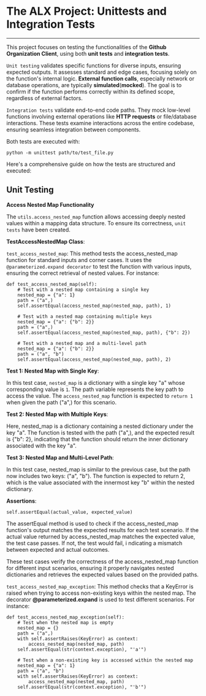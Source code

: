# The ALX Project: Unittests and Integration Tests
-------------

This project focuses on testing the functionalities of the __Github Organization Client__, 
using both __unit tests__ and __integration tests__. 

`Unit testing` validates specific functions for diverse inputs, ensuring expected outputs. 
It assesses standard and edge cases, focusing solely on the function's internal logic. 
__External function calls__, especially network or database operations, are typically __simulated__(__mocked__). 
The goal is to confirm if the function performs correctly within its defined scope, 
regardless of external factors.

`Integration tests` validate end-to-end code paths. 
They mock low-level functions involving external operations like __HTTP requests__ 
or file/database interactions. These tests examine interactions across the entire codebase, 
ensuring seamless integration between components.
 
Both tests are executed with:

```
python -m unittest path/to/test_file.py

```
Here's a comprehensive guide on how the tests are structured and executed:

## Unit Testing

__Access Nested Map Functionality__

The `utils.access_nested_map` function allows accessing deeply nested values 
within a mapping data structure. To ensure its correctness, `unit tests` have been created. 

__TestAccessNestedMap Class__:

`test_access_nested_map`: This method tests the access_nested_map function for standard inputs 
and corner cases. It uses the `@parameterized.expand decorator` 
to test the function with various inputs, ensuring the correct retrieval of nested values.
For instance: 

```
def test_access_nested_map(self):
    # Test with a nested map containing a single key
    nested_map = {"a": 1}
    path = ("a",)
    self.assertEqual(access_nested_map(nested_map, path), 1)

    # Test with a nested map containing multiple keys
    nested_map = {"a": {"b": 2}}
    path = ("a",)
    self.assertEqual(access_nested_map(nested_map, path), {"b": 2})

    # Test with a nested map and a multi-level path
    nested_map = {"a": {"b": 2}}
    path = ("a", "b")
    self.assertEqual(access_nested_map(nested_map, path), 2)

```


__Test 1: Nested Map with Single Key__:

In this test case, `nested_map` is a dictionary with a single key "a" 
whose corresponding value is `1`. The path variable represents the 
key path to access the value. The `access_nested_map` function 
is expected to `return 1` when given the path ("a",) for this scenario.

__Test 2: Nested Map with Multiple Keys__:

Here, nested_map is a dictionary containing a nested dictionary under the key "a". 
The function is tested with the path ("a",), and the expected result is {"b": 2}, 
indicating that the function should return the inner dictionary associated with the key "a".

__Test 3: Nested Map and Multi-Level Path__:

In this test case, nested_map is similar to the previous case, 
but the path now includes two keys: ("a", "b"). The function is expected to return 2, 
which is the value associated with the innermost key "b" within the nested dictionary.

__Assertions__:

```
self.assertEqual(actual_value, expected_value)

```

The assertEqual method is used to check if the access_nested_map function's output 
matches the expected results for each test scenario. If the actual value returned by access_nested_map 
matches the expected value, the test case passes. If not, the test would fail, i
ndicating a mismatch between expected and actual outcomes.

These test cases verify the correctness of the access_nested_map function for different 
input scenarios, ensuring it properly navigates nested dictionaries 
and retrieves the expected values based on the provided paths.

`test_access_nested_map_exception`: This method checks that a KeyError is raised 
when trying to access non-existing keys within the nested map. 
The decorator __@parameterized.expand__ is used to test different scenarios.
For instance: 

```
def test_access_nested_map_exception(self):
    # Test when the nested map is empty
    nested_map = {}
    path = ("a",)
    with self.assertRaises(KeyError) as context:
        access_nested_map(nested_map, path)
    self.assertEqual(str(context.exception), "'a'")

    # Test when a non-existing key is accessed within the nested map
    nested_map = {"a": 1}
    path = ("a", "b")
    with self.assertRaises(KeyError) as context:
        access_nested_map(nested_map, path)
    self.assertEqual(str(context.exception), "'b'")

```
